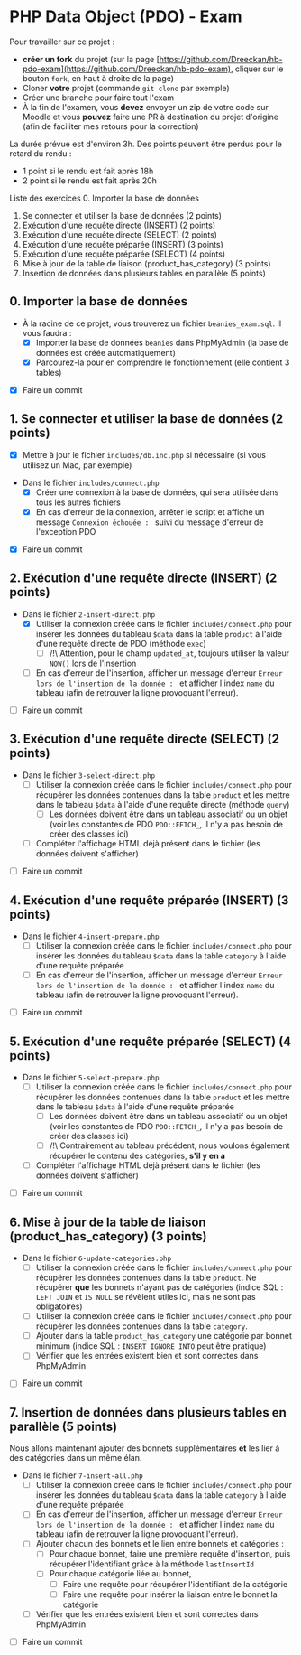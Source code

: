 # PHP Data Object (PDO) - Exam

Pour travailler sur ce projet : 
- **créer un fork** du projet (sur la page [https://github.com/Dreeckan/hb-pdo-exam](https://github.com/Dreeckan/hb-pdo-exam), cliquer sur le bouton `fork`, en haut à droite de la page)
- Cloner **votre** projet (commande `git clone` par exemple)
- Créer une branche pour faire tout l'exam
- À la fin de l'examen, vous **devez** envoyer un zip de votre code sur Moodle et vous **pouvez** faire une PR à destination du projet d'origine (afin de faciliter mes retours pour la correction)

La durée prévue est d'environ 3h. Des points peuvent être perdus pour le retard du rendu :
- 1 point si le rendu est fait après 18h
- 2 point si le rendu est fait après 20h

Liste des exercices
0. Importer la base de données
1. Se connecter et utiliser la base de données (2 points)
2. Exécution d'une requête directe (INSERT) (2 points)
3. Exécution d'une requête directe (SELECT) (2 points)
4. Exécution d'une requête préparée (INSERT) (3 points)
5. Exécution d'une requête préparée (SELECT) (4 points)
6. Mise à jour de la table de liaison (product_has_category) (3 points)
7. Insertion de données dans plusieurs tables en parallèle (5 points)

## 0. Importer la base de données

- À la racine de ce projet, vous trouverez un fichier `beanies_exam.sql`. Il vous faudra :
  - [X] Importer la base de données `beanies` dans PhpMyAdmin (la base de données est créée automatiquement)
  - [X] Parcourez-la pour en comprendre le fonctionnement (elle contient 3 tables)
- [X] Faire un commit

## 1. Se connecter et utiliser la base de données (2 points)

- [X] Mettre à jour le fichier `includes/db.inc.php` si nécessaire (si vous utilisez un Mac, par exemple)
- Dans le fichier `includes/connect.php`
  - [X] Créer une connexion à la base de données, qui sera utilisée dans tous les autres fichiers
  - [X] En cas d'erreur de la connexion, arrêter le script et affiche un message `Connexion échouée : ` suivi du message d'erreur de l'exception PDO
- [X] Faire un commit
  
## 2. Exécution d'une requête directe (INSERT) (2 points)

- Dans le fichier `2-insert-direct.php`
  - [X] Utiliser la connexion créée dans le fichier `includes/connect.php` pour insérer les données du tableau `$data` dans la table `product` à l'aide d'une requête directe de PDO (méthode `exec`)
    - [ ] /!\ Attention, pour le champ `updated_at`, toujours utiliser la valeur `NOW()` lors de l'insertion
  - [ ] En cas d'erreur de l'insertion, afficher un message d'erreur `Erreur lors de l'insertion de la donnée : ` et afficher l'index `name` du tableau (afin de retrouver la ligne provoquant l'erreur).
- [ ] Faire un commit

## 3. Exécution d'une requête directe (SELECT) (2 points)

- Dans le fichier `3-select-direct.php`
  - [ ] Utiliser la connexion créée dans le fichier `includes/connect.php` pour récupérer les données contenues dans la table `product` et les mettre dans le tableau `$data` à l'aide d'une requête directe (méthode `query`)
    - [ ] Les données doivent être dans un tableau associatif ou un objet (voir les constantes de PDO `PDO::FETCH_`, il n'y a pas besoin de créer des classes ici)
  - [ ] Compléter l'affichage HTML déjà présent dans le fichier (les données doivent s'afficher)
- [ ] Faire un commit
  
## 4. Exécution d'une requête préparée (INSERT) (3 points)

- Dans le fichier `4-insert-prepare.php`
  - [ ] Utiliser la connexion créée dans le fichier `includes/connect.php` pour insérer les données du tableau `$data` dans la table `category` à l'aide d'une requête préparée
  - [ ] En cas d'erreur de l'insertion, afficher un message d'erreur `Erreur lors de l'insertion de la donnée : ` et afficher l'index `name` du tableau (afin de retrouver la ligne provoquant l'erreur).
- [ ] Faire un commit

## 5. Exécution d'une requête préparée (SELECT) (4 points)

- Dans le fichier `5-select-prepare.php`
  - [ ] Utiliser la connexion créée dans le fichier `includes/connect.php` pour récupérer les données contenues dans la table `product` et les mettre dans le tableau `$data` à l'aide d'une requête préparée
    - [ ] Les données doivent être dans un tableau associatif ou un objet (voir les constantes de PDO `PDO::FETCH_`, il n'y a pas besoin de créer des classes ici)
    - [ ] /!\ Contrairement au tableau précédent, nous voulons également récupérer le contenu des catégories, **s'il y en a**
  - [ ] Compléter l'affichage HTML déjà présent dans le fichier (les données doivent s'afficher)
- [ ] Faire un commit

## 6. Mise à jour de la table de liaison (product_has_category) (3 points)

- Dans le fichier `6-update-categories.php`
  - [ ] Utiliser la connexion créée dans le fichier `includes/connect.php` pour récupérer les données contenues dans la table `product`. Ne récupérer **que** les bonnets n'ayant pas de catégories (indice SQL : `LEFT JOIN` et `IS NULL` se révèlent utiles ici, mais ne sont pas obligatoires)
  - [ ] Utiliser la connexion créée dans le fichier `includes/connect.php` pour récupérer les données contenues dans la table `category`.
  - [ ] Ajouter dans la table `product_has_category` une catégorie par bonnet minimum (indice SQL : `INSERT IGNORE INTO` peut être pratique)
  - [ ] Vérifier que les entrées existent bien et sont correctes dans PhpMyAdmin
- [ ] Faire un commit

## 7. Insertion de données dans plusieurs tables en parallèle (5 points)

Nous allons maintenant ajouter des bonnets supplémentaires **et** les lier à des catégories dans un même élan.

- Dans le fichier `7-insert-all.php`
  - [ ] Utiliser la connexion créée dans le fichier `includes/connect.php` pour insérer les données du tableau `$data` dans la table `category` à l'aide d'une requête préparée
  - [ ] En cas d'erreur de l'insertion, afficher un message d'erreur `Erreur lors de l'insertion de la donnée : ` et afficher l'index `name` du tableau (afin de retrouver la ligne provoquant l'erreur).
  - [ ] Ajouter chacun des bonnets et le lien entre bonnets et catégories :
    - [ ] Pour chaque bonnet, faire une première requête d'insertion, puis récupérer l'identifiant grâce à la méthode `lastInsertId`
    - [ ] Pour chaque catégorie liée au bonnet, 
      - [ ] Faire une requête pour récupérer l'identifiant de la catégorie
      - [ ] Faire une requête pour insérer la liaison entre le bonnet la catégorie
  - [ ] Vérifier que les entrées existent bien et sont correctes dans PhpMyAdmin
- [ ] Faire un commit